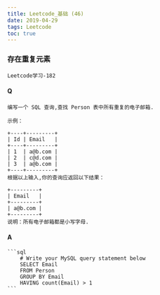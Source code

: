 ```yaml
---
title: Leetcode_基础 (46)
date: 2019-04-29
tags: Leetcode
toc: true
---
```


### 存在重复元素
    Leetcode学习-182

<!-- more -->

#### Q
    编写一个 SQL 查询,查找 Person 表中所有重复的电子邮箱.

    示例：

    +----+---------+
    | Id | Email   |
    +----+---------+
    | 1  | a@b.com |
    | 2  | c@d.com |
    | 3  | a@b.com |
    +----+---------+
    根据以上输入,你的查询应返回以下结果：

    +---------+
    | Email   |
    +---------+
    | a@b.com |
    +---------+
    说明：所有电子邮箱都是小写字母.

#### A
    ```sql
        # Write your MySQL query statement below
        SELECT Email
        FROM Person 
        GROUP BY Email 
        HAVING count(Email) > 1
    ```
